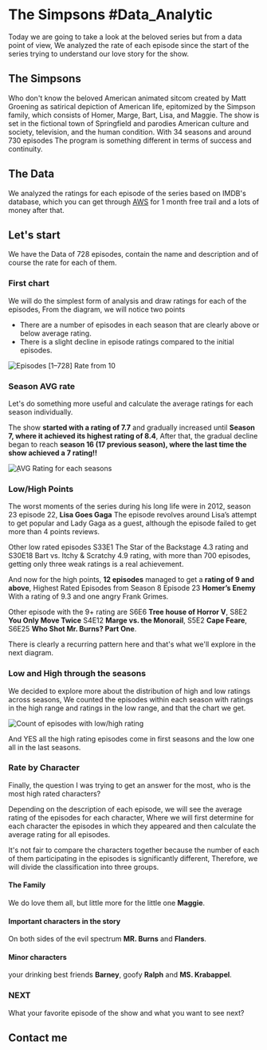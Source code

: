 # The Simpsons #Data_Analytic
Today we are going to take a look at the beloved series but from a data point of view, We analyzed the rate of each episode since the start of the series trying to understand our love story for the show.

## The Simpsons
Who don't know the beloved American animated sitcom created by Matt Groening as satirical depiction of American life, epitomized by the Simpson family, which consists of Homer, Marge, Bart, Lisa, and Maggie. The show is set in the fictional town of Springfield and parodies American culture and society, television, and the human condition.
With 34 seasons and around 730 episodes The program is something different in terms of success and continuity.

## The Data
We analyzed the ratings for each episode of the series based on IMDB's database, which you can get through [AWS](https://developer.imdb.com/)  for 1 month free trail and a lots of money after that. 

## Let's start
We have the Data of 728 episodes, contain the name and description and of course the rate for each of them.

### First chart
We will do the simplest form of analysis and draw ratings for each of the episodes, From the diagram, we will notice two points
- There are a number of episodes in each season that are clearly above or below average rating.
- There is a slight decline in episode ratings compared to the initial episodes.

![Episodes [1–728] Rate from 10](https://cdn-images-1.medium.com/max/800/1*S0YWpnSd1qm6OLVFyXzXYw.png)

### Season AVG rate
Let's do something more useful and calculate the average ratings for each season individually.

The show **started with a rating of 7.7** and gradually increased until **Season 7, where it achieved its highest rating of 8.4**, After that, the gradual decline began to reach **season 16 (17 previous season), where the last time the show achieved a 7 rating!!**

![ِAVG Rating for each seasons](https://cdn-images-1.medium.com/max/800/1*6vIKYxX4Rlimq5zHSOpNmg.png)

### Low/High Points
The worst moments of the series during his long life were in 2012, season 23 episode 22, **Lisa Goes Gaga** The episode revolves around Lisa’s attempt to get popular and Lady Gaga as a guest, although the episode failed to get more than 4 points reviews.

Other low rated episodes S33E1 The Star of the Backstage 4.3 rating and S30E18 Bart vs. Itchy & Scratchy 4.9 rating, with more than 700 episodes, getting only three weak ratings is a real achievement.

And now for the high points​, **12 episodes** managed to get a **rating of 9 and above**, Highest Rated Episodes from Season 8 Episode 23 **Homer’s Enemy** With a rating of 9.3 and one angry Frank Grimes.

Other episode with the 9+ rating are S6E6 **Tree house of Horror V**, S8E2 **You Only Move Twice** S4E12 **Marge vs. the Monorail**, S5E2 **Cape Feare**, S6E25 **Who Shot Mr. Burns? Part One**.

There is clearly a recurring pattern here and that's what we'll explore in the next diagram​.

### Low and High through the seasons
We decided to explore more about the distribution of high and low ratings across seasons, We counted the episodes within each season with ratings in the high range and ratings in the low range, and that the chart we get.

![Count of episodes with low/high rating](https://miro.medium.com/max/720/1*BheAHWAtvEGS7p7mJC5_SA.png)

And YES all the high rating episodes come in first seasons and the low one all in the last seasons.

### Rate by Character
Finally, the question I was trying to get an answer for the most, who is the most high rated characters?

Depending on the description of each episode, we will see the average rating of the episodes for each character, Where we will first determine for each character the episodes in which they appeared and then calculate the average rating for all episodes.

It's not fair to compare the characters together because the number of each of them participating in the episodes is significantly different, Therefore, we will divide the classification into three groups.

#### The Family

We do love them all, but little more for the little one **Maggie​**​.

#### Important characters in the story

On both sides of the evil spectrum **MR. Burns**​​ and **Flanders​​**​.​

#### Minor characters

your drinking best friends **Barney**​, goofy **Ralph**​ and **MS. Krabappel**​.

### NEXT
What your favorite episode of the show and what you want to see next?

## Contact me
 